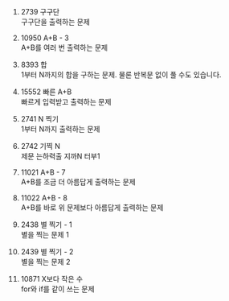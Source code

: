 
1)	2739	구구단	  
구구단을 출력하는 문제

2)	10950	A+B - 3	  
A+B를 여러 번 출력하는 문제

3)	8393	합	  
1부터 N까지의 합을 구하는 문제. 물론 반복문 없이 풀 수도 있습니다.

4)	15552	빠른 A+B	  
빠르게 입력받고 출력하는 문제

5)	2741	N 찍기	  
1부터 N까지 출력하는 문제

6)	2742	기찍 N	  
제문 는하력출 지까N 터부1

7)	11021	A+B - 7	  
A+B를 조금 더 아름답게 출력하는 문제

8)	11022	A+B - 8	  
A+B를 바로 위 문제보다 아름답게 출력하는 문제

9)	2438	별 찍기 - 1	  
별을 찍는 문제 1

10)	2439	별 찍기 - 2	  
별을 찍는 문제 2

11)	10871	X보다 작은 수	  
for와 if를 같이 쓰는 문제

